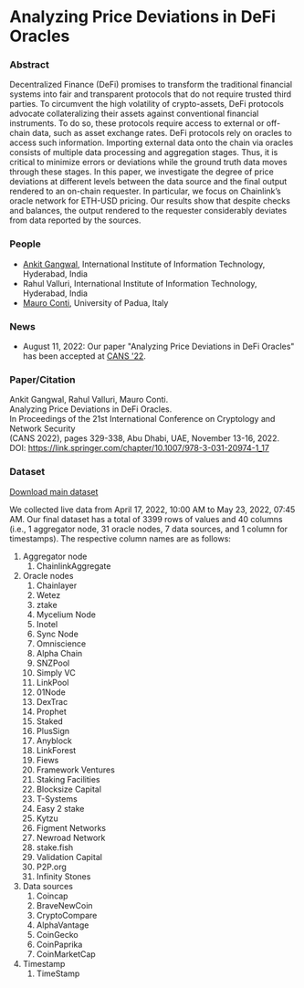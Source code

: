 # Analyzing Price Deviations in DeFi Oracles

<h3>Abstract</h3>
Decentralized Finance (DeFi) promises to transform the traditional financial systems into fair and transparent protocols that do not require trusted third parties. To circumvent the high volatility of crypto-assets, DeFi protocols advocate collateralizing their assets against conventional financial instruments. To do so, these protocols require access to external or off-chain data, such as asset exchange rates. DeFi protocols rely on oracles to access such information. Importing external data onto the chain via oracles consists of multiple data processing and aggregation stages. Thus, it is critical to minimize errors or deviations while the ground truth data moves through these stages. In this paper, we investigate the degree of price deviations at different levels between the data source and the final output rendered to an on-chain requester. In particular, we focus on Chainlink’s oracle network for ETH-USD pricing. Our results show that despite checks and balances, the output rendered to the requester considerably deviates from data reported by the sources.

<h3>People</h3>

* <a href="https://ciaoankit.github.io/">Ankit Gangwal</a>, International Institute of Information Technology, Hyderabad, India
* Rahul Valluri, International Institute of Information Technology, Hyderabad, India
* <a href="http://www.math.unipd.it/~conti/">Mauro Conti</a>, University of Padua, Italy

<h3>News</h3>

* August 11, 2022: Our paper "Analyzing Price Deviations in DeFi Oracles" has been accepted at <a href="https://www.cans2022.com/">CANS '22</a>.

<h3>Paper/Citation</h3>

Ankit Gangwal, Rahul Valluri, Mauro Conti.<br>
Analyzing Price Deviations in DeFi Oracles.<br>
In Proceedings of the 21st International Conference on Cryptology and Network Security<br>
(CANS 2022), pages 329-338, Abu Dhabi, UAE, November 13-16, 2022.<br>
DOI: https://link.springer.com/chapter/10.1007/978-3-031-20974-1_17

<h3>Dataset</h3>

<a href="./Dataset/Chainlink_Oracle_ETH_USD_Prices.xlsx"> Download main dataset</a>

We collected live data from April 17, 2022, 10:00 AM to May 23, 2022, 07:45 AM. Our final dataset has a total of 3399 rows of values and 40 columns  (i.e., 1 aggregator node, 31 oracle nodes, 7 data sources, and 1 column for timestamps). The respective column names are as follows:

1. Aggregator node
   1. ChainlinkAggregate
2. Oracle nodes
   1. Chainlayer
   2. Wetez
   3. ztake
   4. Mycelium Node
   5. Inotel
   6. Sync Node
   7. Omniscience
   8. Alpha Chain
   9. SNZPool
   10. Simply VC
   11. LinkPool
   12. 01Node
   13. DexTrac
   14. Prophet
   15. Staked
   16. PlusSign
   17. Anyblock
   18. LinkForest
   19. Fiews
   20. Framework Ventures
   21. Staking Facilities
   22. Blocksize Capital
   23. T-Systems
   24. Easy 2 stake
   25. Kytzu
   26. Figment Networks
   27. Newroad Network
   28. stake.fish
   29. Validation Capital
   30. P2P.org
   31. Infinity Stones
3. Data sources
   1. Coincap
   2. BraveNewCoin
   3. CryptoCompare
   4. AlphaVantage
   5. CoinGecko
   6. CoinPaprika
   7. CoinMarketCap
4. Timestamp
   1. TimeStamp
